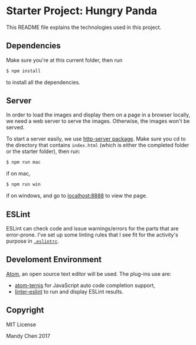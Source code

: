 # Starter Project: Hungry Panda

This README file explains the technologies used in this project.

## Dependencies

Make sure you're at this current folder, then run

```bash
$ npm install
```

to install all the dependencies.

## Server

In order to load the images and display them on a page in a browser locally, we need a web server to serve the images. Otherwise, the images won't be served.

To start a server easily, we use [http-server package](https://www.npmjs.com/package/http-server). Make sure you cd to the directory that contains `index.html` (which is either the completed folder or the starter folder), then run:

```bash
$ npm run mac
```

if on mac,

```bash
$ npm run win
```

if on windows, and go to [localhost:8888](localhost:8888) to view the page.

## ESLint

ESLint can check code and issue warnings/errors for the parts that are error-prone. I've set up some linting rules that I see fit for the activity's purpose in [`.eslintrc`](./.eslintrc).

## Develoment Environment

[Atom](https://atom.io/), an open source text editor will be used. The plug-ins use are:

- [atom-ternjs](https://atom.io/packages/atom-ternjs) for JavaScript auto code completion support,
- [linter-eslint](https://atom.io/packages/linter-eslint) to run and display ESLint results.


## Copyright

MIT License

Mandy Chen 2017
